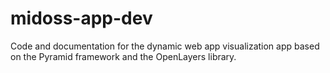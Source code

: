 # midoss-app-dev
Code and documentation for the dynamic web app visualization app based on the Pyramid framework and the OpenLayers library.
